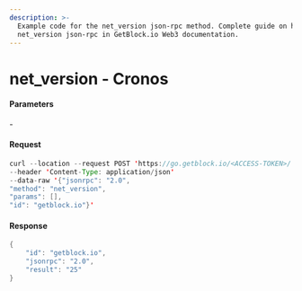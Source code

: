 ```yaml
---
description: >-
  Example code for the net_version json-rpc method. Сomplete guide on how to use
  net_version json-rpc in GetBlock.io Web3 documentation.
---
```


# net\_version - Cronos

#### Parameters

\-

#### Request

```java
curl --location --request POST 'https://go.getblock.io/<ACCESS-TOKEN>/' 
--header 'Content-Type: application/json' 
--data-raw '{"jsonrpc": "2.0",
"method": "net_version",
"params": [],
"id": "getblock.io"}'
```

#### Response

```java
{
    "id": "getblock.io",
    "jsonrpc": "2.0",
    "result": "25"
}
```
